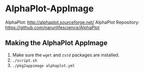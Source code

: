 # AlphaPlot-AppImage

AlphaPlot: http://alphaplot.sourceforge.net/
AlphaPlot Repository: https://github.com/narunlifescience/AlphaPlot

## Making the AlphaPlot AppImage

1. Make sure the `wget` and `zstd` packages are installed.
1. `./script.sh`
1. `./pkg2appimage alphaplot.yml`